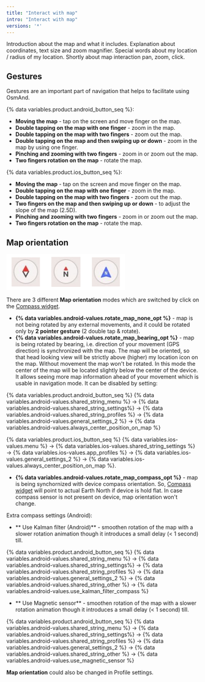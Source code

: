 ```yaml
---
title: "Interact with map"
intro: "Interact with map"
versions: '*'
---
```



Introduction about the map and what it includes. Explanation about coordinates, text size and zoom magnifier.
Special words about my location / radius of my location. Shortly about map interaction pan, zoom, click.


## Gestures

Gestures are an important part of navigation that helps to facilitate using OsmAnd.

{% data variables.product.android_button_seq %}:
* **Moving the map** - tap on the screen and move finger on the map.
* **Double tapping on the map with one finger** - zoom in the map.
* **Double tapping on the map with two fingers** - zoom out the map.
* **Double tapping on the map and then swiping up or down** - zoom in the map by using one finger.
* **Pinching  and zooming with two fingers** - zoom in or zoom out the map.  
* **Two fingers rotation on the map** - rotate the map.

{% data variables.product.ios_button_seq %}:
* **Moving the map** - tap on the screen and move finger on the map.
* **Double tapping on the map with one finger** - zoom in the map.
* **Double tapping on the map with two fingers** - zoom out the map.
* **Two fingers on the map and then swiping up or down** - to adjust the slope of the map (2.5D).
* **Pinching  and zooming with two fingers** - zoom in or zoom out the map.  
* **Two fingers rotation on the map** - rotate the map.

## Map orientation

![Compass widget](/assets/images/widgets/compass_widget.png)

There are 3 different **Map orientation** modes which are switched by click on the [Compass widget](/osmand/widgets/map-buttons/#compass).
- **{% data variables.android-values.rotate_map_none_opt %}** - map is not being rotated by any external movements, and it could be rotated only by **2 pointer gesture** (2 double tap & rotate).
- **{% data variables.android-values.rotate_map_bearing_opt %}** - map is being rotated by bearing, i.e. direction of your movement (GPS direction) is synchronized with the map. The map will be oriented, so that head looking view will be strictly above (higher) my location icon on the map. Without movement the map won't be rotated. In this mode the center of the map will be located slightly below the center of the device. It allows seeing more map information ahead of your movement which is usable in navigation mode. It can be disabled by setting:

{% data variables.product.android_button_seq %} {% data variables.android-values.shared_string_menu %} → {% data variables.android-values.shared_string_settings%} → {% data variables.android-values.shared_string_profiles %} → {% data variables.android-values.general_settings_2 %} → {% data variables.android-values.always_center_position_on_map %}

{% data variables.product.ios_button_seq %} {% data variables.ios-values.menu %} → {% data variables.ios-values.shared_string_settings %} → {% data variables.ios-values.app_profiles %} → {% data variables.ios-values.general_settings_2 %} → {% data variables.ios-values.always_center_position_on_map %}.

- **{% data variables.android-values.rotate_map_compass_opt %}** - map is being synchornized with device compass orientation. So, [Compass widget](/osmand/widgets/map-buttons/#compass) will point to actual Earth North if device is hold flat. In case compass sensor is not present on device, map orientation won't change.

Extra compass settings (Android):
- ** Use Kalman filter (Android)** - smoothen rotation of the map with a slower rotation animation though it introduces a small delay (< 1 second) till.  

{% data variables.product.android_button_seq %} {% data variables.android-values.shared_string_menu %} → {% data variables.android-values.shared_string_settings%} → {% data variables.android-values.shared_string_profiles %} → {% data variables.android-values.general_settings_2 %} → {% data variables.android-values.shared_string_other %} → {% data variables.android-values.use_kalman_filter_compass %}

- ** Use Magnetic sensor** - smoothen rotation of the map with a slower rotation animation though it introduces a small delay (< 1 second) till.

{% data variables.product.android_button_seq %} {% data variables.android-values.shared_string_menu %} → {% data variables.android-values.shared_string_settings%} → {% data variables.android-values.shared_string_profiles %} → {% data variables.android-values.general_settings_2 %} → {% data variables.android-values.shared_string_other %} → {% data variables.android-values.use_magnetic_sensor %}

**Map orientation** could also be changed in Profile settings.
